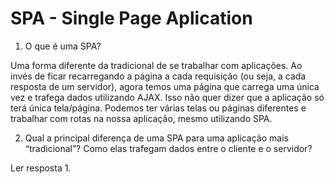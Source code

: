 # SPA - Single Page Aplication

1) O que é uma SPA?

Uma forma diferente da tradicional de se trabalhar com aplicações. Ao invés de ficar recarregando a página a cada requisição (ou seja, a cada resposta de um servidor), agora temos uma página que carrega uma única vez e trafega dados utilizando AJAX. Isso não quer dizer que a aplicação só terá única tela/página. Podemos ter várias telas ou páginas diferentes e trabalhar com rotas na nossa aplicação, mesmo utilizando SPA.

2) Qual a principal diferença de uma SPA para uma aplicação mais “tradicional”? Como elas trafegam dados entre o cliente e o servidor?

Ler resposta 1.